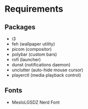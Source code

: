 # Requirements
## Packages
- i3
- feh (wallpaper utility)
- picom (compositor)
- polybar (custom bars)
- rofi (launcher)
- dunst (notifications daemon)
- unclutter (auto-hide mouse cursor)
- playerctl (media playback control)

## Fonts
- MesloLGSDZ Nerd Font
